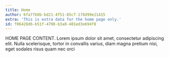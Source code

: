 ```yaml
---
title: Home
author: 6fa7760b-bd21-4f51-85cf-178d99e21415
extra: 'This is extra data for the home page only.'
id: f06428d6-b51f-4708-b3a0-401ed3e694f8
---
```

HOME PAGE CONTENT. Lorem ipsum dolor sit amet, consectetur adipiscing elit. Nulla scelerisque, tortor in convallis varius, diam magna pretium nisi, eget sodales risus quam nec orci
